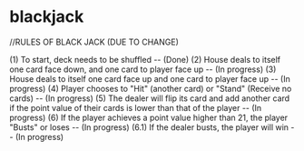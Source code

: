 # blackjack




//RULES OF BLACK JACK (DUE TO CHANGE)

(1) To start, deck needs to be shuffled -- (Done)
(2) House deals to itself one card face down, and one card to player face up -- (In progress)
(3) House deals to itself one card face up and one card to player face up -- (In progress)
(4) Player chooses to "Hit" (another card) or "Stand" (Receive no cards) -- (In progress)
(5) The dealer will flip its card and add another card if the point value of their cards is lower than that of the player -- (In progress)
(6) If the player achieves a point value higher than 21, the player "Busts" or loses -- (In progress)
(6.1) If the dealer busts, the player will win -- (In progress) 
